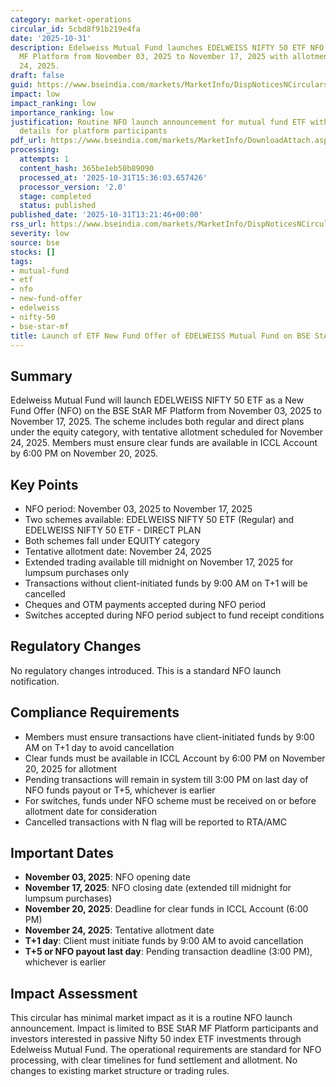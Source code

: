 ```yaml
---
category: market-operations
circular_id: 5cbd8f91b219e4fa
date: '2025-10-31'
description: Edelweiss Mutual Fund launches EDELWEISS NIFTY 50 ETF NFO on BSE StAR
  MF Platform from November 03, 2025 to November 17, 2025 with allotment on November
  24, 2025.
draft: false
guid: https://www.bseindia.com/markets/MarketInfo/DispNoticesNCirculars.aspx?Noticeid={FDB39B95-0407-4CAA-9D0A-75080597B7FA}&noticeno=20251031-44&dt=10/31/2025&icount=44&totcount=62&flag=0
impact: low
impact_ranking: low
importance_ranking: low
justification: Routine NFO launch announcement for mutual fund ETF with standard operational
  details for platform participants
pdf_url: https://www.bseindia.com/markets/MarketInfo/DownloadAttach.aspx?id=20251031-44&attachedId=
processing:
  attempts: 1
  content_hash: 365be1eb50b89090
  processed_at: '2025-10-31T15:36:03.657426'
  processor_version: '2.0'
  stage: completed
  status: published
published_date: '2025-10-31T13:21:46+00:00'
rss_url: https://www.bseindia.com/markets/MarketInfo/DispNoticesNCirculars.aspx?Noticeid={FDB39B95-0407-4CAA-9D0A-75080597B7FA}&noticeno=20251031-44&dt=10/31/2025&icount=44&totcount=62&flag=0
severity: low
source: bse
stocks: []
tags:
- mutual-fund
- etf
- nfo
- new-fund-offer
- edelweiss
- nifty-50
- bse-star-mf
title: Launch of ETF New Fund Offer of EDELWEISS Mutual Fund on BSE StAR MF Platform
---
```


## Summary

Edelweiss Mutual Fund will launch EDELWEISS NIFTY 50 ETF as a New Fund Offer (NFO) on the BSE StAR MF Platform from November 03, 2025 to November 17, 2025. The scheme includes both regular and direct plans under the equity category, with tentative allotment scheduled for November 24, 2025. Members must ensure clear funds are available in ICCL Account by 6:00 PM on November 20, 2025.

## Key Points

- NFO period: November 03, 2025 to November 17, 2025
- Two schemes available: EDELWEISS NIFTY 50 ETF (Regular) and EDELWEISS NIFTY 50 ETF - DIRECT PLAN
- Both schemes fall under EQUITY category
- Tentative allotment date: November 24, 2025
- Extended trading available till midnight on November 17, 2025 for lumpsum purchases only
- Transactions without client-initiated funds by 9:00 AM on T+1 will be cancelled
- Cheques and OTM payments accepted during NFO period
- Switches accepted during NFO period subject to fund receipt conditions

## Regulatory Changes

No regulatory changes introduced. This is a standard NFO launch notification.

## Compliance Requirements

- Members must ensure transactions have client-initiated funds by 9:00 AM on T+1 day to avoid cancellation
- Clear funds must be available in ICCL Account by 6:00 PM on November 20, 2025 for allotment
- Pending transactions will remain in system till 3:00 PM on last day of NFO funds payout or T+5, whichever is earlier
- For switches, funds under NFO scheme must be received on or before allotment date for consideration
- Cancelled transactions with N flag will be reported to RTA/AMC

## Important Dates

- **November 03, 2025**: NFO opening date
- **November 17, 2025**: NFO closing date (extended till midnight for lumpsum purchases)
- **November 20, 2025**: Deadline for clear funds in ICCL Account (6:00 PM)
- **November 24, 2025**: Tentative allotment date
- **T+1 day**: Client must initiate funds by 9:00 AM to avoid cancellation
- **T+5 or NFO payout last day**: Pending transaction deadline (3:00 PM), whichever is earlier

## Impact Assessment

This circular has minimal market impact as it is a routine NFO launch announcement. Impact is limited to BSE StAR MF Platform participants and investors interested in passive Nifty 50 index ETF investments through Edelweiss Mutual Fund. The operational requirements are standard for NFO processing, with clear timelines for fund settlement and allotment. No changes to existing market structure or trading rules.
